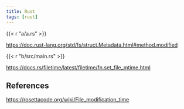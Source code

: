 ```yaml
---
title: Rust
tags: [rust]
---
```


{{< r "a/a.rs" >}}

<https://doc.rust-lang.org/std/fs/struct.Metadata.html#method.modified>

{{< r "b/src/main.rs" >}}

<https://docs.rs/filetime/latest/filetime/fn.set_file_mtime.html>

## References

<https://rosettacode.org/wiki/File_modification_time>
